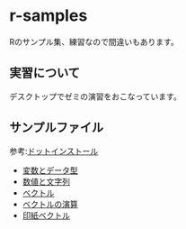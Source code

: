 # r-samples
Rのサンプル集、練習なので間違いもあります。

## 実習について
デスクトップでゼミの演習をおこなっています。

## サンプルファイル
参考:[ドットインストール](http://dotinstall.com/lessons/basic_r)
- [変数とデータ型](sample/sample01.R)
- [数値と文字列](sample/sample02.R)
- [ベクトル](sample/sample03.R)
- [ベクトルの演算](sample/sample04.R)
- [印紙ベクトル](sample/sample05.R)